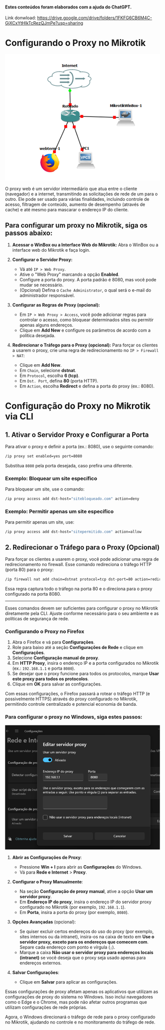 #### Estes conteúdos foram elaborados com a ajuda do ChatGPT.

Link donwload: https://drive.google.com/drive/folders/1FKFG6CB6M4C-GjXCxYtHlkTcRezQJmPe?usp=sharing

# Configurando o Proxy no Mikrotik

![Minha imagem](https://github.com/mateusfilipeferraz/Redes-e-infraestrutura/blob/main/Proxy-Web-no-Mikrotik/Lab.png)



O proxy web é um servidor intermediário que atua entre o cliente (navegador) e a internet, transmitindo as solicitações de rede de um para o outro. Ele pode ser usado para várias finalidades, incluindo controle de acesso, filtragem de conteúdo, aumento de desempenho (através de cache) e até mesmo para mascarar o endereço IP do cliente. 


## Para configurar um proxy no Mikrotik, siga os passos abaixo:

1. **Acessar o WinBox ou a Interface Web do Mikrotik:**
   Abra o WinBox ou a interface web do Mikrotik e faça login.

2. **Configurar o Servidor Proxy:**
   - Vá até `IP > Web Proxy`.
   - Ative o "Web Proxy" marcando a opção **Enabled**.
   - Configure a porta do proxy. A porta padrão é 8080, mas você pode mudar se necessário.
   - (Opcional) Defina o `Cache Administrator`, o qual será o e-mail do administrador responsável.

3. **Configurar as Regras de Proxy (opcional):**
   - Em `IP > Web Proxy > Access`, você pode adicionar regras para controlar o acesso, como bloquear determinados sites ou permitir apenas alguns endereços.
   - Clique em **Add New** e configure os parâmetros de acordo com a política desejada.

4. **Redirecionar o Tráfego para o Proxy (opcional):**
   Para forçar os clientes a usarem o proxy, crie uma regra de redirecionamento no `IP > Firewall > NAT`:
   - Clique em **Add New**.
   - Em `Chain`, selecione **dstnat**.
   - Em `Protocol`, escolha **6 (tcp)**.
   - Em `Dst. Port`, defina **80** (porta HTTP).
   - Em `Action`, escolha **Redirect** e defina a porta do proxy (ex.: 8080).


# Configuração do Proxy no Mikrotik via CLI

## 1. Ativar o Servidor Proxy e Configurar a Porta

Para ativar o proxy e definir a porta (ex.: 8080), use o seguinte comando:

```bash
/ip proxy set enabled=yes port=8080
```

Substitua `8080` pela porta desejada, caso prefira uma diferente.

### Exemplo: Bloquear um site específico

Para bloquear um site, use o comando:

```bash
/ip proxy access add dst-host="sitebloqueado.com" action=deny
```

### Exemplo: Permitir apenas um site específico

Para permitir apenas um site, use:

```bash
/ip proxy access add dst-host="sitepermitido.com" action=allow
```

## 2. Redirecionar o Tráfego para o Proxy (Opcional)

Para forçar os clientes a usarem o proxy, você pode adicionar uma regra de redirecionamento no firewall. Esse comando redireciona o tráfego HTTP (porta 80) para o proxy:

```bash
/ip firewall nat add chain=dstnat protocol=tcp dst-port=80 action=redirect to-ports=8080
```

Essa regra captura todo o tráfego na porta 80 e o direciona para o proxy configurado na porta 8080.

---

Esses comandos devem ser suficientes para configurar o proxy no Mikrotik diretamente pela CLI. Ajuste conforme necessário para o seu ambiente e as políticas de segurança de rede.
### Configurando o Proxy no Firefox

1. Abra o Firefox e vá para **Configurações**.
2. Role para baixo até a seção **Configurações de Rede** e clique em **Configurações**.
3. Selecione **Configuração manual de proxy**.
4. Em **HTTP Proxy**, insira o endereço IP e a porta configurados no Mikrotik (ex.: `192.168.1.1` e porta `8080`).
5. Se desejar que o proxy funcione para todos os protocolos, marque **Usar este proxy para todos os protocolos**.
6. Clique em **OK** para salvar as configurações.

Com essas configurações, o Firefox passará a rotear o tráfego HTTP (e possivelmente HTTPS) através do proxy configurado no Mikrotik, permitindo controle centralizado e potencial economia de banda.

### Para configurar o proxy no Windows, siga estes passos:

![Minha imagem](https://github.com/mateusfilipeferraz/Redes-e-infraestrutura/blob/main/Proxy-Web-no-Mikrotik/proxy%20windows.png)


1. **Abrir as Configurações de Proxy**:
   - Pressione **Win + I** para abrir as **Configurações** do Windows.
   - Vá para **Rede e Internet** > **Proxy**.

2. **Configurar o Proxy Manualmente**:
   - Na seção **Configuração de proxy manual**, ative a opção **Usar um servidor proxy**.
   - Em **Endereço IP do proxy**, insira o endereço IP do servidor proxy configurado no Mikrotik (por exemplo, `192.168.1.1`).
   - Em **Porta**, insira a porta do proxy (por exemplo, `8080`).

3. **Opções Avançadas** (opcional):
   - Se quiser excluir certos endereços do uso do proxy (por exemplo, sites internos ou da intranet), insira-os na caixa de texto em **Use o servidor proxy, exceto para os endereços que comecem com**. Separe cada endereço com ponto e vírgula (`;`).
   - Marque a caixa **Não usar o servidor proxy para endereços locais (intranet)** se você deseja que o proxy seja usado apenas para endereços externos.

4. **Salvar Configurações**:
   - Clique em **Salvar** para aplicar as configurações.

Essas configurações de proxy afetam apenas os aplicativos que utilizam as configurações de proxy do sistema no Windows. Isso inclui navegadores como o Edge e o Chrome, mas pode não afetar outros programas que utilizam configurações de rede próprias.

Agora, o Windows direcionará o tráfego de rede para o proxy configurado no Mikrotik, ajudando no controle e no monitoramento do tráfego de rede.
